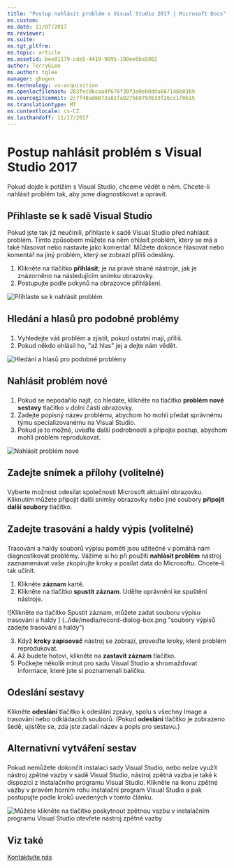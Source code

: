 ```yaml
---
title: "Postup nahlásit problém s Visual Studio 2017 | Microsoft Docs"
ms.custom: 
ms.date: 11/07/2017
ms.reviewer: 
ms.suite: 
ms.tgt_pltfrm: 
ms.topic: article
ms.assetid: bee01179-cde5-4419-9095-190ee0ba5902
author: TerryGLee
ms.author: tglee
manager: ghogen
ms.technology: vs-acquisition
ms.openlocfilehash: 283fec9bcaa4f678f30f3a0eb0dda667146b03b9
ms.sourcegitcommit: 2c7f48ad6073a81fa927568793633f26cc1f0b15
ms.translationtype: MT
ms.contentlocale: cs-CZ
ms.lasthandoff: 11/17/2017
---
```

# <a name="how-to-report-a-problem-with-visual-studio-2017"></a>Postup nahlásit problém s Visual Studio 2017
Pokud dojde k potížím s Visual Studio, chceme vědět o něm. Chcete-li nahlásit problém tak, aby jsme diagnostikovat a opravit.  

## <a name="sign-in-to-visual-studio"></a>Přihlaste se k sadě Visual Studio
Pokud jste tak již neučinili, přihlaste k sadě Visual Studio před nahlásit problém. Tímto způsobem můžete na něm ohlásit problém, který se má a také hlasovat nebo nastavte jako komentář. Můžete dokonce hlasovat nebo komentář na jiný problém, který se zobrazí příliš odeslány.

1.  Klikněte na tlačítko **přihlásit**; je na pravé straně nástroje, jak je znázorněno na následujícím snímku obrazovky.
2.  Postupujte podle pokynů na obrazovce přihlášení.

 ![Přihlaste se k nahlásit problém](../ide/media/sign-in-new-ux.png "Přihlaste se k nahlásit problém")  

## <a name="search-and-vote-for-similar-problems"></a>Hledání a hlasů pro podobné problémy  
###  <a name="search_and_vote"></a>  

1.  Vyhledejte váš problém a zjistit, pokud ostatní mají, příliš.
2.  Pokud někdo ohlásil ho, "až hlas" jej a dejte nám vědět.  

  ![Hledání a hlasů pro podobné problémy](../ide/media/search-and-vote.png "vyhledávání a hlasů pro podobné problémy")

## <a name="report-a-new-problem"></a>Nahlásit problém nové
###  <a name="report_new_problem"></a>
1.  Pokud se nepodařilo najít, co hledáte, klikněte na tlačítko **problém nové sestavy** tlačítko v dolní části obrazovky.
2.  Zadejte popisný název problému, abychom ho mohli předat správnému týmu specializovanému na Visual Studio.
3.  Pokud je to možné, uveďte další podrobnosti a připojte postup, abychom mohli problém reprodukovat.

  ![Nahlásit problém nové](../ide/media/report-new-problem.png "nahlásit problém nové")

## <a name="provide-a-screenshot-and-attachments-optional"></a>Zadejte snímek a přílohy (volitelné)
###  <a name="provide_screenshots"></a>
 Vyberte možnost odesílat společnosti Microsoft aktuální obrazovku. Kliknutím můžete připojit další snímky obrazovky nebo jiné soubory **připojit další soubory** tlačítko.  

## <a name="provide-a-trace-and-heap-dump-optional"></a>Zadejte trasování a haldy výpis (volitelné)  
###  <a name="provide_a_trace_and_heap_dump"></a>  

Trasování a haldy souborů výpisu paměti jsou užitečné v pomáhá nám diagnostikovat problémy. Vážíme si ho při použití **nahlásit problém** nástroj zaznamenávat vaše zkopírujte kroky a posílat data do Microsoftu.  Chcete-li tak učinit.

1.  Klikněte **záznam** kartě.
2.  Klikněte na tlačítko **spustit záznam**. Udělte oprávnění ke spuštění nástroje.

  ![Klikněte na tlačítko Spustit záznam, můžete zadat souboru výpisu trasování a haldy ] (../ide/media/record-dialog-box.png "soubory výpisů zadejte trasování a haldy")

3.  Když **kroky zapisovač** nástroj se zobrazí, proveďte kroky, které problém reprodukovat.
4.  Až budete hotovi, klikněte na **zastavit záznam** tlačítko.
5.  Počkejte několik minut pro sadu Visual Studio a shromažďovat informace, které jste si poznamenali balíčku.

## <a name="submit-the-report"></a>Odeslání sestavy  
###  <a name="submit_the_report"></a>  
 Klikněte **odeslání** tlačítko k odeslání zprávy, spolu s všechny Image a trasování nebo odkládacích souborů. (Pokud **odeslání** tlačítko je zobrazeno šedě, ujistěte se, zda jste zadali název a popis pro sestavu.)  

## <a name="alternate-reporting"></a>Alternativní vytváření sestav
###  <a name="alternate_reporting"></a>  
 Pokud nemůžete dokončit instalaci sady Visual Studio, nebo nelze využít nástroj zpětné vazby v sadě Visual Studio, nástroj zpětná vazba je také k dispozici z instalačního programu Visual Studio. Klikněte na ikonu zpětné vazby v pravém horním rohu instalační program Visual Studio a pak postupujte podle kroků uvedených v tomto článku.

 ![Můžete klikněte na tlačítko poskytnout zpětnou vazbu v instalačním programu Visual Studio otevřete nástroj zpětné vazby](../install/media/report-a-problem.png)

## <a name="see-also"></a>Viz také  
 [Kontaktujte nás](../ide/talk-to-us.md)
